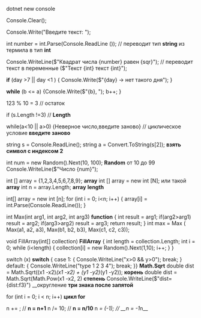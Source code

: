 dotnet new console

Console.Clear();

Console.Write("Введите текст: ");

int number = int.Parse(Console.ReadLine ());  // переводит тип __string__ из термила в тип __int__

Console.WriteLine($"Квадрат числа {number} равен {sqr}"); // переводит текст в переменные ($"Текст {int} текст {int}");

__if__ (day >7 || day <1 )
{
Console.Write($"{day} -> нет такого дня");
}

__while__ (b <= a)
{Console.Write($"{b}, ");
    b++;
}

123 % 10 = 3 // остаток

if (s.Length !=3) // __Length__

while(a<10 || a>0)
{Неверное число,введите заново} // циклическое условие __введите заново__

string s = Console.ReadLine();
string a = Convert.ToString(s[2]); __взять символ с индексом 2__

int num = new Random().Next(10, 100); __Random__ от 10 до 99
Console.WriteLine($"Число {num}");

int [] array = {1,2,3,4,5,6,7,8,9}; __array__
int [] array = new int [N];  или такой __array__
int n = array.Length; __array__ __length__

int[] array = new int [n];
for (int i = 0; i<n; i++)
{
    array[i] = int.Parse(Console.ReadLine());
}

int Max(int arg1, int arg2, int arg3) __function__
{
    int result = arg1;
    if(arg2>arg1) result = arg2;
    if(arg3>arg2) result = arg3;
    return result;
}
int max = Max ( Max(a1, a2, a3), Max(b1, b2, b3), Max(c1, c2, c3));

void FillArray(int[] collection) __FillArray__
{
    int length = collection.Length;
    int i = 0;
    while (i<length)
    {
        collection[i] = new Random().Next(1,10);
        i++;
    }
}

switch (x)  __switch__
{
    case 1:
    {
        Console.WriteLine("x>0 && y>0");
        break;
    }
      default:
    {
        Console.WriteLine("type 1 2 3 4");
        break;
    }}
                                                                    __Math.Sqrt__
    double dist = Math.Sqrt((x1 -x2)*(x1 -x2) + (y1 -y2)*(y1 -y2));  __корень__
    double dist = Math.Sqrt(Math.Pow(x1 -x2, 2) __степень__
    Console.WriteLine($"dist={dist:f3}") __округление __три знака после запятой__

for (int i = 0; i < n; i++) __цикл for__

n += ; // __n = n+1__
n /= 10; // __n = n/10__
n *= (-1);  // __n = -1*n__